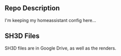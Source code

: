 ## Repo Description

I'm keeping my homeassistant config here...

## SH3D Files

SH3D files are in Google Drive, as well as the renders.